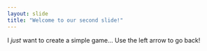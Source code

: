 ```yaml
---
layout: slide
title: "Welcome to our second slide!"
---
```

I _just_ want to create a simple game...
Use the left arrow to go back!
